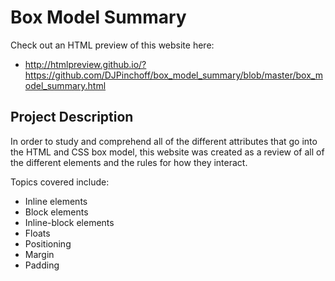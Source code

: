# Box Model Summary

Check out an HTML preview of this website here:
- http://htmlpreview.github.io/?https://github.com/DJPinchoff/box_model_summary/blob/master/box_model_summary.html

## Project Description

In order to study and comprehend all of the different attributes that go into the HTML and CSS box model, this website
was created as a review of all of the different elements and the rules for how they interact.

Topics covered include:
- Inline elements
- Block elements
- Inline-block elements
- Floats
- Positioning
- Margin
- Padding
